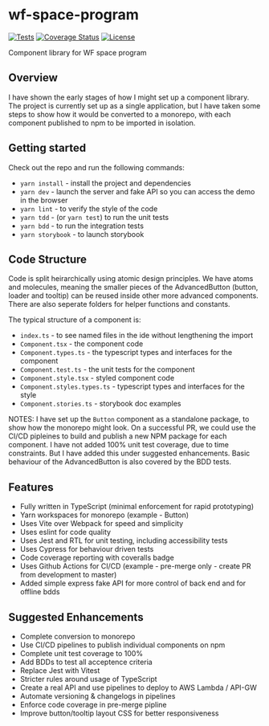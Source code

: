 # wf-space-program

[![Tests](https://github.com/lancerael/wf-space-program/workflows/Tests/badge.svg?branch=main)](https://github.com/lancerael/wf-space-program/actions?query=workflow%3A%22Tests%22)
[![Coverage Status](https://coveralls.io/repos/github/lancerael/wf-space-program/badge.svg?branch=main)](https://coveralls.io/github/lancerael/wf-space-program?branch=main)
[![License](https://badgen.net/github/license/lancerael/wf-space-program)](https://github.com/lancerael/wf-space-program/blob/master/LICENSE)

Component library for WF space program

## Overview

I have shown the early stages of how I might set up a component library.  The project is currently set up as a single application, but I have taken some steps to show how it would be converted to a monorepo, with each component published to npm to be imported in isolation.

## Getting started

Check out the repo and run the following commands:

* `yarn install` - install the project and dependencies
* `yarn dev` - launch the server and fake API so you can access the demo in the browser
* `yarn lint` - to verify the style of the code
* `yarn tdd` - (or `yarn test`) to run the unit tests
* `yarn bdd` - to run the integration tests
* `yarn storybook` - to launch storybook

## Code Structure

Code is split heirarchically using atomic design principles. We have atoms and molecules, meaning the smaller pieces of the AdvancedButton (button, loader and tooltip) can be reused inside other more advanced components.  There are also seperate folders for helper functions and constants.

The typical structure of a component is:

- `index.ts` - to see named files in the ide without lengthening the import
- `Component.tsx` - the component code
- `Component.types.ts` - the typescript types and interfaces for the component
- `Component.test.ts` - the unit tests for the component
- `Component.style.tsx` - styled component code
- `Component.styles.types.ts` - typescript types and interfaces for the style
- `Component.stories.ts` - storybook doc examples

NOTES: I have set up the `Button` component as a standalone package, to show how the monorepo might look. On a successful PR, we could use the CI/CD pipleines to build and publish a new NPM package for each component. I have not added 100% unit test coverage, due to time constraints.  But I have added this under suggested enhancements.  Basic behaviour of the AdvancedButton is also covered by the BDD tests.

## Features

- Fully written in TypeScript (minimal enforcement for rapid prototyping)
- Yarn workspaces for monorepo (example - Button)
- Uses Vite over Webpack for speed and simplicity
- Uses eslint for code quality
- Uses Jest and RTL for unit testing, including accessibility tests
- Uses Cypress for behaviour driven tests
- Code coverage reporting with coveralls badge
- Uses Github Actions for CI/CD (example - pre-merge only - create PR from development to master)
- Added simple express fake API for more control of back end and for offline bdds

## Suggested Enhancements

- Complete conversion to monorepo
- Use CI/CD pipelines to publish individual components on npm 
- Complete unit test coverage to 100%
- Add BDDs to test all acceptence criteria
- Replace Jest with Vitest 
- Stricter rules around usage of TypeScript
- Create a real API and use pipelines to deploy to AWS Lambda / API-GW
- Automate versioning & changelogs in pipelines
- Enforce code coverage in pre-merge pipline
- Improve button/tooltip layout CSS for better responsiveness
